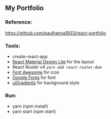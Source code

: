 ## My Portfolio 

### Reference:
https://github.com/paulhanna1933/react-portfolio

### Tools:
- create-react-app
- [React Material Design Lite](https://tleunen.github.io/react-mdl/) for the layout
- React Router v4 `yarn add react-router-dom`
- [Font Awesome](https://fontawesome.com) for icon
- [Google Fonts](https://fonts.google.com/) for font 
- [uiGradients](https://uigradients.com) for background style

### Run:
- yarn (npm install)
- yarn start (npm start)
